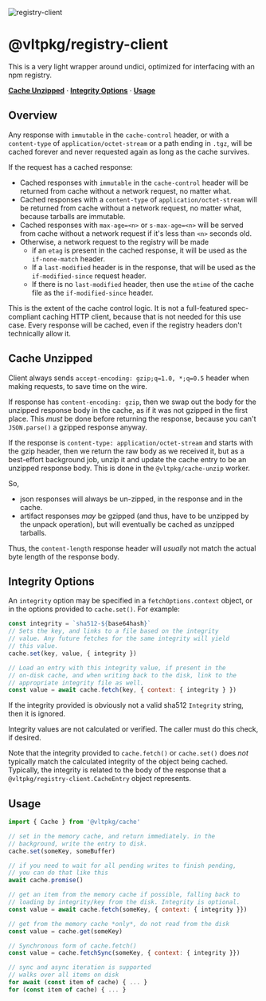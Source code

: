 ![registry-client](https://github.com/user-attachments/assets/664e4107-bf7b-4179-802d-9ec9f1499955)

# @vltpkg/registry-client

This is a very light wrapper around undici, optimized for interfacing with an npm registry.

**[Cache Unzipped](#cache-unzip)**
·
**[Integrity Options](#integrity-options)**
·
**[Usage](#usage)**

## Overview

Any response with `immutable` in the `cache-control` header, or with a `content-type` of `application/octet-stream` or a path ending in `.tgz`, will be cached forever and never requested again as long as the cache survives.

If the request has a cached response:

- Cached responses with `immutable` in the `cache-control`
  header will be returned from cache without a network request,
  no matter what.
- Cached responses with a `content-type` of
  `application/octet-stream` will be returned from cache without
  a network request, no matter what, because tarballs are
  immutable.
- Cached responses with `max-age=<n>` or `s-max-age=<n>` will be
  served from cache without a network request if it's less than
  `<n>` seconds old.
- Otherwise, a network request to the registry will be made
  - if an `etag` is present in the cached response, it will be
    used as the `if-none-match` header.
  - If a `last-modified` header is in the response, that will
    be used as the `if-modified-since` request header.
  - If there is no `last-modified` header, then use the `mtime`
    of the cache file as the `if-modified-since` header.

This is the extent of the cache control logic. It is not a
full-featured spec-compliant caching HTTP client, because that is
not needed for this use case. Every response will be cached, even
if the registry headers don't technically allow it.

## Cache Unzipped

Client always sends `accept-encoding: gzip;q=1.0, *;q=0.5`
header when making requests, to save time on the wire.

If response has `content-encoding: gzip`, then we swap out the
body for the unzipped response body in the cache, as if it was
not gzipped in the first place. This _must_ be done before
returning the response, because you can't `JSON.parse()` a
gzipped response anyway.

If the response is `content-type: application/octet-stream` and
starts with the gzip header, then we return the raw body as we
received it, but as a best-effort background job, unzip it and
update the cache entry to be an unzipped response body. This is
done in the `@vltpkg/cache-unzip` worker.

So,

- json responses will always be un-zipped, in the response and in
  the cache.
- artifact responses _may_ be gzipped (and thus, have to be
  unzipped by the unpack operation), but will eventually be
  cached as unzipped tarballs.

Thus, the `content-length` response header will _usually_ not
match the actual byte length of the response body.

## Integrity Options

An `integrity` option may be specified in a
`fetchOptions.context` object, or in the options provided to
`cache.set()`. For example:

```js
const integrity = `sha512-${base64hash}`
// Sets the key, and links to a file based on the integrity
// value. Any future fetches for the same integrity will yield
// this value.
cache.set(key, value, { integrity })

// Load an entry with this integrity value, if present in the
// on-disk cache, and when writing back to the disk, link to the
// appropriate integrity file as well.
const value = await cache.fetch(key, { context: { integrity } })
```

If the integrity provided is obviously not a valid sha512
`Integrity` string, then it is ignored.

Integrity values are not calculated or verified. The caller must do this
check, if desired.

Note that the integrity provided to `cache.fetch()` or `cache.set()`
does _not_ typically match the calculated integrity of the object
being cached. Typically, the integrity is related to the body of
the response that a `@vltpkg/registry-client.CacheEntry` object
represents.

## Usage

```js
import { Cache } from '@vltpkg/cache'

// set in the memory cache, and return immediately. in the
// background, write the entry to disk.
cache.set(someKey, someBuffer)

// if you need to wait for all pending writes to finish pending,
// you can do that like this
await cache.promise()

// get an item from the memory cache if possible, falling back to
// loading by integrity/key from the disk. Integrity is optional.
const value = await cache.fetch(someKey, { context: { integrity }})

// get from the memory cache *only*, do not read from the disk
const value = cache.get(someKey)

// Synchronous form of cache.fetch()
const value = cache.fetchSync(someKey, { context: { integrity }})

// sync and async iteration is supported
// walks over all items on disk
for await (const item of cache) { ... }
for (const item of cache) { ... }
```
